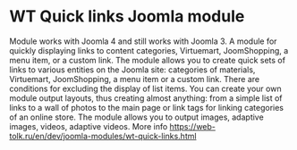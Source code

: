 # WT Quick links Joomla module
Module works with Joomla 4 and still works with Joomla 3.
A module for quickly displaying links to content categories, Virtuemart, JoomShopping, a menu item, or a custom link. The module allows you to create quick sets of links to various entities on the Joomla site: categories of materials, Virtuemart, JoomShopping, a menu item or a custom link. There are conditions for excluding the display of list items. You can create your own module output layouts, thus creating almost anything: from a simple list of links to a wall of photos to the main page or link tags for linking categories of an online store. The module allows you to output images, adaptive images, videos, adaptive videos.
More info https://web-tolk.ru/en/dev/joomla-modules/wt-quick-links.html
